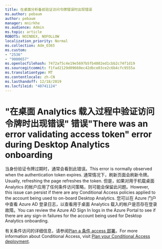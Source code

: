 ```yaml
---
title: 在桌面分析备前验证访问令牌错误时出现错误
ms.author: pebaum
author: pebaum
manager: mnirkhe
ms.audience: Admin
ms.topic: article
ROBOTS: NOINDEX, NOFOLLOW
localization_priority: Normal
ms.collection: Adm_O365
ms.custom:
- "2536"
- "9000657"
ms.openlocfilehash: 7472af5c4e19e5697b5fb4802ed1cbb2c74f1d19
ms.sourcegitcommit: f1fad2129d09660ec42dbce03ce2c6b4cfc9555a
ms.translationtype: MT
ms.contentlocale: zh-CN
ms.lasthandoff: 12/18/2019
ms.locfileid: "40741124"
---
```

# <a name="there-was-an-error-validating-access-token-error-during-desktop-analytics-onboarding"></a><span data-ttu-id="e04aa-102">"在桌面 Analytics 载入过程中验证访问令牌时出现错误" 错误</span><span class="sxs-lookup"><span data-stu-id="e04aa-102">"There was an error validating access token" error during Desktop Analytics onboarding</span></span>

<span data-ttu-id="e04aa-103">当身份验证令牌过期时，通常会看到此错误。</span><span class="sxs-lookup"><span data-stu-id="e04aa-103">This error is normally observed when the authentication token expires.</span></span> <span data-ttu-id="e04aa-104">通常情况下，刷新页面会刷新令牌。</span><span class="sxs-lookup"><span data-stu-id="e04aa-104">Usually, refreshing the page refreshes the token.</span></span> <span data-ttu-id="e04aa-105">但是，如果对用于机载桌面 Analytics 的帐户应用了任何条件访问策略，则可能会保留此问题。</span><span class="sxs-lookup"><span data-stu-id="e04aa-105">However, this issue can persist if there are any Conditional Access policies applied to the account being used to on-board Desktop Analytics.</span></span> <span data-ttu-id="e04aa-106">您可以在 Azure 门户中查看 Azure AD 登录日志，以查看用于桌面 Analytics 载入的帐户是否存在登录故障。</span><span class="sxs-lookup"><span data-stu-id="e04aa-106">You can review the Azure AD Sign In logs in the Azure Portal to see if there are any sign-in failures for the account being used for Desktop Analytics onboarding.</span></span>

<span data-ttu-id="e04aa-107">有关条件访问的详细信息，请参阅[Plan a 条件 access 部署](https://docs.microsoft.com/azure/active-directory/conditional-access/plan-conditional-access)。</span><span class="sxs-lookup"><span data-stu-id="e04aa-107">For more information about Conditional Access, visit [Plan your Conditional Access deployment](https://docs.microsoft.com/azure/active-directory/conditional-access/plan-conditional-access).</span></span>